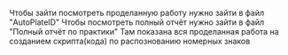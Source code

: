 Чтобы зайти посмотреть проделанную работу нужно зайти в файл "AutoPlateID"
Чтобы посмотреть полный отчёт нужно зайти в файл "Полный отчёт по  практики"
Там показана вся проделанная работа на созданием скрипта(кода) по распознованию номерных знаков
